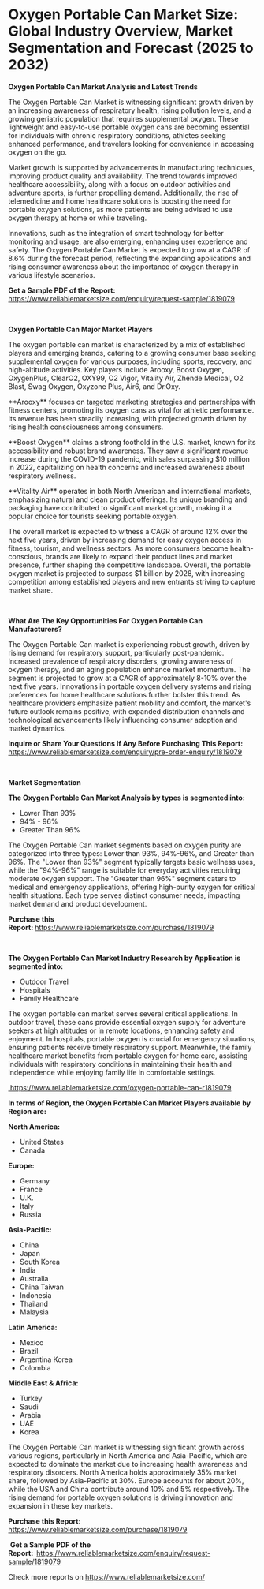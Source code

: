 <p><h1>Oxygen Portable Can Market Size: Global Industry Overview, Market Segmentation and Forecast (2025 to 2032)</h1></p><p><strong>Oxygen Portable Can Market Analysis and Latest Trends</strong></p>
<p><p>The Oxygen Portable Can Market is witnessing significant growth driven by an increasing awareness of respiratory health, rising pollution levels, and a growing geriatric population that requires supplemental oxygen. These lightweight and easy-to-use portable oxygen cans are becoming essential for individuals with chronic respiratory conditions, athletes seeking enhanced performance, and travelers looking for convenience in accessing oxygen on the go.</p><p>Market growth is supported by advancements in manufacturing techniques, improving product quality and availability. The trend towards improved healthcare accessibility, along with a focus on outdoor activities and adventure sports, is further propelling demand. Additionally, the rise of telemedicine and home healthcare solutions is boosting the need for portable oxygen solutions, as more patients are being advised to use oxygen therapy at home or while traveling.</p><p>Innovations, such as the integration of smart technology for better monitoring and usage, are also emerging, enhancing user experience and safety. The Oxygen Portable Can Market is expected to grow at a CAGR of 8.6% during the forecast period, reflecting the expanding applications and rising consumer awareness about the importance of oxygen therapy in various lifestyle scenarios.</p></p>
<p><strong>Get a Sample PDF of the Report:&nbsp;</strong> <a href="https://www.reliablemarketsize.com/enquiry/request-sample/1819079?utm_campaign=1131&utm_medium=2&utm_source=Github&utm_content=ia&utm_term=07022025&utm_id=oxygen-portable-can">https://www.reliablemarketsize.com/enquiry/request-sample/1819079</a></p>
<p>&nbsp;</p>
<p><strong>Oxygen Portable Can Major Market Players</strong></p>
<p><p>The oxygen portable can market is characterized by a mix of established players and emerging brands, catering to a growing consumer base seeking supplemental oxygen for various purposes, including sports, recovery, and high-altitude activities. Key players include Arooxy, Boost Oxygen, OxygenPlus, ClearO2, OXY99, O2 Vigor, Vitality Air, Zhende Medical, O2 Blast, Swag Oxygen, Oxyzone Plus, Air6, and Dr.Oxy.</p><p>**Arooxy** focuses on targeted marketing strategies and partnerships with fitness centers, promoting its oxygen cans as vital for athletic performance. Its revenue has been steadily increasing, with projected growth driven by rising health consciousness among consumers.</p><p>**Boost Oxygen** claims a strong foothold in the U.S. market, known for its accessibility and robust brand awareness. They saw a significant revenue increase during the COVID-19 pandemic, with sales surpassing $10 million in 2022, capitalizing on health concerns and increased awareness about respiratory wellness.</p><p>**Vitality Air** operates in both North American and international markets, emphasizing natural and clean product offerings. Its unique branding and packaging have contributed to significant market growth, making it a popular choice for tourists seeking portable oxygen.</p><p>The overall market is expected to witness a CAGR of around 12% over the next five years, driven by increasing demand for easy oxygen access in fitness, tourism, and wellness sectors. As more consumers become health-conscious, brands are likely to expand their product lines and market presence, further shaping the competitive landscape. Overall, the portable oxygen market is projected to surpass $1 billion by 2028, with increasing competition among established players and new entrants striving to capture market share.</p></p>
<p>&nbsp;</p>
<p><strong>What Are The Key Opportunities For Oxygen Portable Can Manufacturers?</strong></p>
<p><p>The Oxygen Portable Can market is experiencing robust growth, driven by rising demand for respiratory support, particularly post-pandemic. Increased prevalence of respiratory disorders, growing awareness of oxygen therapy, and an aging population enhance market momentum. The segment is projected to grow at a CAGR of approximately 8-10% over the next five years. Innovations in portable oxygen delivery systems and rising preferences for home healthcare solutions further bolster this trend. As healthcare providers emphasize patient mobility and comfort, the market's future outlook remains positive, with expanded distribution channels and technological advancements likely influencing consumer adoption and market dynamics.</p></p>
<p><strong>Inquire or Share Your Questions If Any Before Purchasing This Report:</strong> <a href="https://www.reliablemarketsize.com/enquiry/pre-order-enquiry/1819079?utm_campaign=1131&utm_medium=2&utm_source=Github&utm_content=ia&utm_term=07022025&utm_id=oxygen-portable-can">https://www.reliablemarketsize.com/enquiry/pre-order-enquiry/1819079</a></p>
<p>&nbsp;</p>
<p><strong>Market Segmentation</strong></p>
<p><strong>The Oxygen Portable Can Market Analysis by types is segmented into:</strong></p>
<p><ul><li>Lower Than 93%</li><li>94% - 96%</li><li>Greater Than 96%</li></ul></p>
<p><p>The Oxygen Portable Can market segments based on oxygen purity are categorized into three types: Lower than 93%, 94%-96%, and Greater than 96%. The "Lower than 93%" segment typically targets basic wellness uses, while the "94%-96%" range is suitable for everyday activities requiring moderate oxygen support. The "Greater than 96%" segment caters to medical and emergency applications, offering high-purity oxygen for critical health situations. Each type serves distinct consumer needs, impacting market demand and product development.</p></p>
<p><strong>Purchase this Report:&nbsp;</strong><a href="https://www.reliablemarketsize.com/purchase/1819079?utm_campaign=1131&utm_medium=2&utm_source=Github&utm_content=ia&utm_term=07022025&utm_id=oxygen-portable-can">https://www.reliablemarketsize.com/purchase/1819079</a></p>
<p>&nbsp;</p>
<p><strong>The Oxygen Portable Can Market Industry Research by Application is segmented into:</strong></p>
<p><ul><li>Outdoor Travel</li><li>Hospitals</li><li>Family Healthcare</li></ul></p>
<p><p>The oxygen portable can market serves several critical applications. In outdoor travel, these cans provide essential oxygen supply for adventure seekers at high altitudes or in remote locations, enhancing safety and enjoyment. In hospitals, portable oxygen is crucial for emergency situations, ensuring patients receive timely respiratory support. Meanwhile, the family healthcare market benefits from portable oxygen for home care, assisting individuals with respiratory conditions in maintaining their health and independence while enjoying family life in comfortable settings.</p></p>
<p><a href="https://www.reliablemarketsize.com/oxygen-portable-can-r1819079?utm_campaign=1131&utm_medium=2&utm_source=Github&utm_content=ia&utm_term=07022025&utm_id=oxygen-portable-can">&nbsp;https://www.reliablemarketsize.com/oxygen-portable-can-r1819079</a></p>
<p><strong>In terms of Region, the Oxygen Portable Can Market Players available by Region are:</strong></p>
<p>
    <p> <strong> North America: </strong>
        <ul>
            <li>United States</li>
            <li>Canada</li>
        </ul>
        </p> 
    <p> <strong> Europe: </strong>
        <ul>
            <li>Germany</li>
            <li>France</li>
            <li>U.K.</li>
            <li>Italy</li>
            <li>Russia</li>
        </ul>
        </p> 
    <p> <strong> Asia-Pacific: </strong>
        <ul>
            <li>China</li>
            <li>Japan</li>
            <li>South Korea</li>
            <li>India</li>
            <li>Australia</li>
            <li>China Taiwan</li>
            <li>Indonesia</li>
            <li>Thailand</li>
            <li>Malaysia</li>
        </ul>
        </p> 
    <p> <strong> Latin America: </strong>
        <ul>
            <li>Mexico</li>
            <li>Brazil</li>
            <li>Argentina Korea</li>
            <li>Colombia</li>
        </ul>
        </p> 
    <p> <strong> Middle East & Africa: </strong>
        <ul>
            <li>Turkey</li>
            <li>Saudi</li>
            <li>Arabia</li>
            <li>UAE</li>
            <li>Korea</li>
        </ul>
    </p>
    </p>
<p><p>The Oxygen Portable Can market is witnessing significant growth across various regions, particularly in North America and Asia-Pacific, which are expected to dominate the market due to increasing health awareness and respiratory disorders. North America holds approximately 35% market share, followed by Asia-Pacific at 30%. Europe accounts for about 20%, while the USA and China contribute around 10% and 5% respectively. The rising demand for portable oxygen solutions is driving innovation and expansion in these key markets.</p></p>
<p><strong>Purchase this Report: </strong><a href="https://www.reliablemarketsize.com/purchase/1819079?utm_campaign=1131&utm_medium=2&utm_source=Github&utm_content=ia&utm_term=07022025&utm_id=oxygen-portable-can">https://www.reliablemarketsize.com/purchase/1819079</a></p>
<p>&nbsp;<strong>Get a Sample PDF of the Report:&nbsp;&nbsp;</strong><a href="https://www.reliablemarketsize.com/enquiry/request-sample/1819079?utm_campaign=1131&utm_medium=2&utm_source=Github&utm_content=ia&utm_term=07022025&utm_id=oxygen-portable-can">https://www.reliablemarketsize.com/enquiry/request-sample/1819079</a></p>
<p><strong></strong></p>
<p>Check more reports on <a href="https://www.reliablemarketsize.com/?utm_campaign=1131&utm_medium=2&utm_source=Github&utm_content=ia&utm_term=07022025&utm_id=oxygen-portable-can">https://www.reliablemarketsize.com/</a></p>